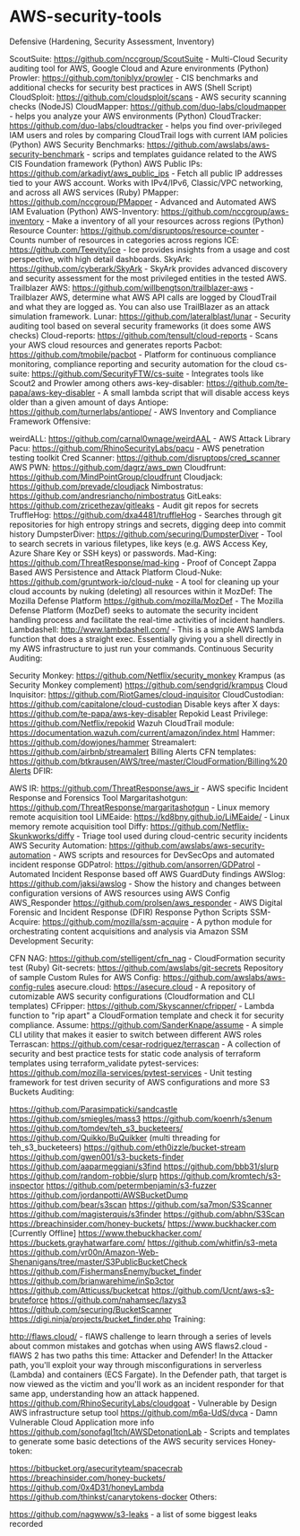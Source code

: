 # AWS-security-tools
Defensive (Hardening, Security Assessment, Inventory)

ScoutSuite: https://github.com/nccgroup/ScoutSuite - Multi-Cloud Security auditing tool for AWS, Google Cloud and Azure environments (Python)
Prowler: https://github.com/toniblyx/prowler - CIS benchmarks and additional checks for security best practices in AWS (Shell Script)
CloudSploit: https://github.com/cloudsploit/scans - AWS security scanning checks (NodeJS)
CloudMapper: https://github.com/duo-labs/cloudmapper - helps you analyze your AWS environments (Python)
CloudTracker: https://github.com/duo-labs/cloudtracker - helps you find over-privileged IAM users and roles by comparing CloudTrail logs with current IAM policies (Python)
AWS Security Benchmarks: https://github.com/awslabs/aws-security-benchmark - scrips and templates guidance related to the AWS CIS Foundation framework (Python)
AWS Public IPs: https://github.com/arkadiyt/aws_public_ips - Fetch all public IP addresses tied to your AWS account. Works with IPv4/IPv6, Classic/VPC networking, and across all AWS services (Ruby)
PMapper: https://github.com/nccgroup/PMapper - Advanced and Automated AWS IAM Evaluation (Python)
AWS-Inventory: https://github.com/nccgroup/aws-inventory - Make a inventory of all your resources across regions (Python)
Resource Counter: https://github.com/disruptops/resource-counter - Counts number of resources in categories across regions
ICE: https://github.com/Teevity/ice - Ice provides insights from a usage and cost perspective, with high detail dashboards.
SkyArk: https://github.com/cyberark/SkyArk - SkyArk provides advanced discovery and security assessment for the most privileged entities in the tested AWS.
Trailblazer AWS: https://github.com/willbengtson/trailblazer-aws - Trailblazer AWS, determine what AWS API calls are logged by CloudTrail and what they are logged as. You can also use TrailBlazer as an attack simulation framework.
Lunar: https://github.com/lateralblast/lunar - Security auditing tool based on several security frameworks (it does some AWS checks)
Cloud-reports: https://github.com/tensult/cloud-reports - Scans your AWS cloud resources and generates reports
Pacbot: https://github.com/tmobile/pacbot - Platform for continuous compliance monitoring, compliance reporting and security automation for the cloud
cs-suite: https://github.com/SecurityFTW/cs-suite - Integrates tools like Scout2 and Prowler among others
aws-key-disabler: https://github.com/te-papa/aws-key-disabler - A small lambda script that will disable access keys older than a given amount of days
Antiope: https://github.com/turnerlabs/antiope/ - AWS Inventory and Compliance Framework
Offensive:

weirdALL: https://github.com/carnal0wnage/weirdAAL - AWS Attack Library
Pacu: https://github.com/RhinoSecurityLabs/pacu - AWS penetration testing toolkit
Cred Scanner: https://github.com/disruptops/cred_scanner
AWS PWN: https://github.com/dagrz/aws_pwn
Cloudfrunt: https://github.com/MindPointGroup/cloudfrunt
Cloudjack: https://github.com/prevade/cloudjack
Nimbostratus: https://github.com/andresriancho/nimbostratus
GitLeaks: https://github.com/zricethezav/gitleaks - Audit git repos for secrets
TruffleHog: https://github.com/dxa4481/truffleHog - Searches through git repositories for high entropy strings and secrets, digging deep into commit history
DumpsterDiver: https://github.com/securing/DumpsterDiver - Tool to search secrets in various filetypes, like keys (e.g. AWS Access Key, Azure Share Key or SSH keys) or passwords.
Mad-King: https://github.com/ThreatResponse/mad-king - Proof of Concept Zappa Based AWS Persistence and Attack Platform
Cloud-Nuke: https://github.com/gruntwork-io/cloud-nuke - A tool for cleaning up your cloud accounts by nuking (deleting) all resources within it
MozDef: The Mozilla Defense Platform https://github.com/mozilla/MozDef - The Mozilla Defense Platform (MozDef) seeks to automate the security incident handling process and facilitate the real-time activities of incident handlers.
Lambdashell: http://www.lambdashell.com/ - This is a simple AWS lambda function that does a straight exec. Essentially giving you a shell directly in my AWS infrastructure to just run your commands.
Continuous Security Auditing:

Security Monkey: https://github.com/Netflix/security_monkey
Krampus (as Security Monkey complement) https://github.com/sendgrid/krampus
Cloud Inquisitor: https://github.com/RiotGames/cloud-inquisitor
CloudCustodian: https://github.com/capitalone/cloud-custodian
Disable keys after X days: https://github.com/te-papa/aws-key-disabler
Repokid Least Privilege: https://github.com/Netflix/repokid
Wazuh CloudTrail module: https://documentation.wazuh.com/current/amazon/index.html
Hammer: https://github.com/dowjones/hammer
Streamalert: https://github.com/airbnb/streamalert
Billing Alerts CFN templates: https://github.com/btkrausen/AWS/tree/master/CloudFormation/Billing%20Alerts
DFIR:

AWS IR: https://github.com/ThreatResponse/aws_ir - AWS specific Incident Response and Forensics Tool
Margaritashotgun: https://github.com/ThreatResponse/margaritashotgun - Linux memory remote acquisition tool
LiMEaide: https://kd8bny.github.io/LiMEaide/ - Linux memory remote acquisition tool
Diffy: https://github.com/Netflix-Skunkworks/diffy - Triage tool used during cloud-centric security incidents
AWS Security Automation: https://github.com/awslabs/aws-security-automation - AWS scripts and resources for DevSecOps and automated incident response
GDPatrol: https://github.com/ansorren/GDPatrol - Automated Incident Response based off AWS GuardDuty findings
AWSlog: https://github.com/jaksi/awslog - Show the history and changes between configuration versions of AWS resources using AWS Config
AWS_Responder https://github.com/prolsen/aws_responder - AWS Digital Forensic and Incident Response (DFIR) Response Python Scripts
SSM-Acquire: https://github.com/mozilla/ssm-acquire - A python module for orchestrating content acquisitions and analysis via Amazon SSM
Development Security:

CFN NAG: https://github.com/stelligent/cfn_nag - CloudFormation security test (Ruby)
Git-secrets: https://github.com/awslabs/git-secrets
Repository of sample Custom Rules for AWS Config: https://github.com/awslabs/aws-config-rules
asecure.cloud: https://asecure.cloud - A repository of cutomizable AWS security configurations (Cloudformation and CLI templates)
CFripper: https://github.com/Skyscanner/cfripper/ - Lambda function to "rip apart" a CloudFormation template and check it for security compliance.
Assume: https://github.com/SanderKnape/assume - A simple CLI utility that makes it easier to switch between different AWS roles
Terrascan: https://github.com/cesar-rodriguez/terrascan - A collection of security and best practice tests for static code analysis of terraform templates using terraform_validate
pytest-services: https://github.com/mozilla-services/pytest-services - Unit testing framework for test driven security of AWS configurations and more
S3 Buckets Auditing:

https://github.com/Parasimpaticki/sandcastle
https://github.com/smiegles/mass3
https://github.com/koenrh/s3enum
https://github.com/tomdev/teh_s3_bucketeers/
https://github.com/Quikko/BuQuikker (multi threading for teh_s3_bucketeers)
https://github.com/eth0izzle/bucket-stream
https://github.com/gwen001/s3-buckets-finder
https://github.com/aaparmeggiani/s3find
https://github.com/bbb31/slurp
https://github.com/random-robbie/slurp
https://github.com/kromtech/s3-inspector
https://github.com/petermbenjamin/s3-fuzzer
https://github.com/jordanpotti/AWSBucketDump
https://github.com/bear/s3scan
https://github.com/sa7mon/S3Scanner
https://github.com/magisterquis/s3finder
https://github.com/abhn/S3Scan
https://breachinsider.com/honey-buckets/
https://www.buckhacker.com [Currently Offline]
https://www.thebuckhacker.com/
https://buckets.grayhatwarfare.com/
https://github.com/whitfin/s3-meta
https://github.com/vr00n/Amazon-Web-Shenanigans/tree/master/S3PublicBucketCheck
https://github.com/FishermansEnemy/bucket_finder
https://github.com/brianwarehime/inSp3ctor
https://github.com/Atticuss/bucketcat
https://github.com/Ucnt/aws-s3-bruteforce
https://github.com/nahamsec/lazys3
https://github.com/securing/BucketScanner
https://digi.ninja/projects/bucket_finder.php
Training:

http://flaws.cloud/ - flAWS challenge to learn through a series of levels about common mistakes and gotchas when using AWS
flaws2.cloud - flAWS 2 has two paths this time: Attacker and Defender! In the Attacker path, you'll exploit your way through misconfigurations in serverless (Lambda) and containers (ECS Fargate). In the Defender path, that target is now viewed as the victim and you'll work as an incident responder for that same app, understanding how an attack happened.
https://github.com/RhinoSecurityLabs/cloudgoat - Vulnerable by Design AWS infrastructure setup tool
https://github.com/m6a-UdS/dvca - Damn Vulnerable Cloud Application more info
https://github.com/sonofagl1tch/AWSDetonationLab - Scripts and templates to generate some basic detections of the AWS security services
Honey-token:

https://bitbucket.org/asecurityteam/spacecrab
https://breachinsider.com/honey-buckets/
https://github.com/0x4D31/honeyLambda
https://github.com/thinkst/canarytokens-docker
Others:

https://github.com/nagwww/s3-leaks - a list of some biggest leaks recorded
